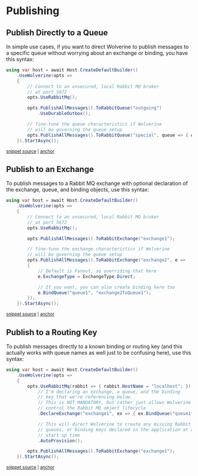 # Publishing

## Publish Directly to a Queue

In simple use cases, if you want to direct Wolverine to publish messages to a specific
queue without worrying about an exchange or binding, you have this syntax:

<!-- snippet: sample_publish_to_rabbitmq_queue -->
<a id='snippet-sample_publish_to_rabbitmq_queue'></a>
```cs
using var host = await Host.CreateDefaultBuilder()
    .UseWolverine(opts =>
    {
        // Connect to an unsecured, local Rabbit MQ broker
        // at port 5672
        opts.UseRabbitMq();

        opts.PublishAllMessages().ToRabbitQueue("outgoing")
            .UseDurableOutbox();

        // fine-tune the queue characteristics if Wolverine
        // will be governing the queue setup
        opts.PublishAllMessages().ToRabbitQueue("special", queue => { queue.IsExclusive = true; });
    }).StartAsync();
```
<sup><a href='https://github.com/JasperFx/wolverine/blob/main/src/Transports/RabbitMQ/Wolverine.RabbitMQ.Tests/Samples.cs#L89-L106' title='Snippet source file'>snippet source</a> | <a href='#snippet-sample_publish_to_rabbitmq_queue' title='Start of snippet'>anchor</a></sup>
<!-- endSnippet -->

## Publish to an Exchange

To publish messages to a Rabbit MQ exchange with optional declaration of the
exchange, queue, and binding objects, use this syntax:

<!-- snippet: sample_publish_to_rabbitmq_exchange -->
<a id='snippet-sample_publish_to_rabbitmq_exchange'></a>
```cs
using var host = await Host.CreateDefaultBuilder()
    .UseWolverine(opts =>
    {
        // Connect to an unsecured, local Rabbit MQ broker
        // at port 5672
        opts.UseRabbitMq();

        opts.PublishAllMessages().ToRabbitExchange("exchange1");

        // fine-tune the exchange characteristics if Wolverine
        // will be governing the queue setup
        opts.PublishAllMessages().ToRabbitExchange("exchange2", e =>
        {
            // Default is Fanout, so overriding that here
            e.ExchangeType = ExchangeType.Direct;

            // If you want, you can also create binding here too
            e.BindQueue("queue1", "exchange2ToQueue1");
        });
    }).StartAsync();
```
<sup><a href='https://github.com/JasperFx/wolverine/blob/main/src/Transports/RabbitMQ/Wolverine.RabbitMQ.Tests/Samples.cs#L111-L134' title='Snippet source file'>snippet source</a> | <a href='#snippet-sample_publish_to_rabbitmq_exchange' title='Start of snippet'>anchor</a></sup>
<!-- endSnippet -->

## Publish to a Routing Key

To publish messages directly to a known binding or routing key (and this actually works with queue
names as well just to be confusing here), use this syntax:

<!-- snippet: sample_publish_to_rabbitmq_routing_key -->
<a id='snippet-sample_publish_to_rabbitmq_routing_key'></a>
```cs
using var host = await Host.CreateDefaultBuilder()
    .UseWolverine(opts =>
    {
        opts.UseRabbitMq(rabbit => { rabbit.HostName = "localhost"; })
            // I'm declaring an exchange, a queue, and the binding
            // key that we're referencing below.
            // This is NOT MANDATORY, but rather just allows Wolverine to
            // control the Rabbit MQ object lifecycle
            .DeclareExchange("exchange1", ex => { ex.BindQueue("queue1", "key1"); })

            // This will direct Wolverine to create any missing Rabbit MQ exchanges,
            // queues, or binding keys declared in the application at application
            // start up time
            .AutoProvision();

        opts.PublishAllMessages().ToRabbitExchange("exchange1");
    }).StartAsync();
```
<sup><a href='https://github.com/JasperFx/wolverine/blob/main/src/Transports/RabbitMQ/Wolverine.RabbitMQ.Tests/Samples.cs#L139-L159' title='Snippet source file'>snippet source</a> | <a href='#snippet-sample_publish_to_rabbitmq_routing_key' title='Start of snippet'>anchor</a></sup>
<!-- endSnippet -->

